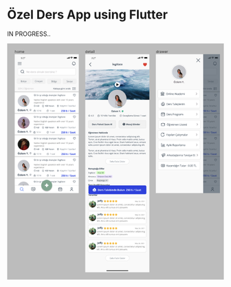 # Özel Ders App using Flutter

IN PROGRESS..

![screens](/github/Ekran%20Resmi%202023-10-23%2011.18.46.png)
